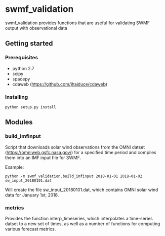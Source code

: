 # swmf_validation

swmf_validation provides functions that are useful for validating SWMF output with observational data

## Getting started

### Prerequisites

- python 2.7
- scipy
- spacepy
- cdaweb (https://github.com/jhaiduce/cdaweb)

### Installing

```shell
python setup.py install
```

## Modules

### build_imfinput

Script that downloads solar wind observations from the OMNI datset (https://omniweb.gsfc.nasa.gov/) for a specified time period and compiles them into an IMF input file for SWMF.

Example:

```shell
python -m swmf_validation.build_imfinput 2018-01-01 2018-01-02 sw_input_20180101.dat
```

Will create the file sw_input_20180101.dat, which contains OMNI solar wind data for January 1st, 2018.

### metrics

Provides the function interp_timeseries, which interpolates a time-series datset to a new set of times, as well as a number of functions for computing various forecast metrics.
